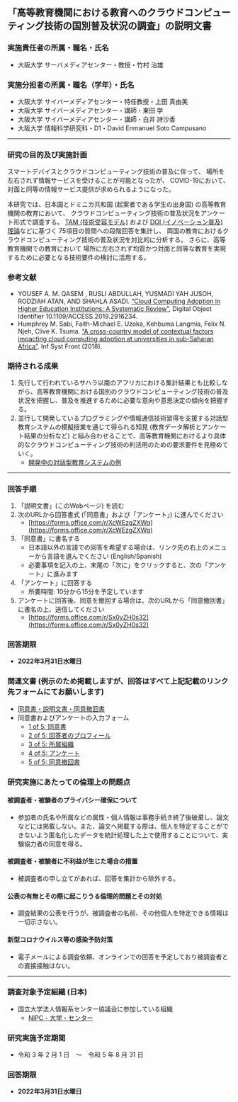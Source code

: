 ## 「高等教育機関における教育へのクラウドコンピューティング技術の国別普及状況の調査」の説明文書

### 実施責任者の所属・職名・氏名
* 大阪大学 サーバメディアセンター・教授・竹村 治雄

### 実施分担者の所属・職名（学年）・氏名
* 大阪大学 サイバーメディアセンター・特任教授・上田 真由美 
* 大阪大学 サイバーメディアセンター・講師・東田 学 
* 大阪大学 サイバーメディアセンター・講師・白井 詩沙香 
* 大阪大学 情報科学研究科・D1・David Enmanuel Soto Campusano
---

### 研究の目的及び実施計画

スマートデバイスとクラウドコンピューティング技術の普及に伴って、
場所を左右されず情報サービスを受けることが可能となったが、
COVID-19において、対面と同等の情報サービス提供が求められるようになった。

本研究では、日本国とドミニカ共和国 (起案者である学生の出身国) の高等教育機関の教育において、
クラウドコンピューティング技術の普及状況をアンケート形式で調査する。
[TAM (技術受容モデル)](https://en.wikipedia.org/wiki/Technology_acceptance_model)
および [DOI (イノベーション普及) 理論](https://en.wikipedia.org/wiki/Diffusion_of_innovations)などに基づく
75項目の質問への段階回答を集計し、
両国の教育におけるクラウドコンピューティング技術の普及状況を対比的に分析する。
さらに、高等教育機関での教育において
場所に左右されず均質かつ対面と同等な教育を実現するために必要となる技術要件の検討に活用する。

### 参考文献

* YOUSEF A. M. QASEM , RUSLI ABDULLAH, YUSMADI YAH JUSOH, RODZIAH ATAN, AND SHAHLA ASADI. [“Cloud Computing Adoption in Higher Education Institutions: A Systematic Review”](https://link.springer.com/content/pdf/10.1007/s10586-015-0490-4.pdf), Digital Object Identifier 10.1109/ACCESS.2019.2916234. 
* Humphrey M. Sabi, Faith-Michael E. Uzoka, Kehbuma Langmia, Felix N. Njeh, Clive K. Tsuma. [“A cross-country model of contextual factors impacting cloud computing adoption at universities in sub-Saharan Africa”](https://link.springer.com/content/pdf/10.1007/s10796-017-9739-1.pdf). Inf Syst Front (2018).
 
### 期待される成果

1. 先行して行われているサハラ以南のアフリカにおける集計結果とも比較しながら、高等教育機関における国別のクラウドコンピューティング技術の普及状況を把握し、普及を推進するために必要な意向や意思決定の傾向を把握する。
2. 並行して開発しているプログラミングや情報通信技術習得を支援する対話型教育システムの模擬授業を通じて得られる知見 (教育データ解析とアンケート結果の分析など) と組み合わせることで、高等教育機関におけるより具体的なクラウドコンピューティング技術の利活用のための要求要件を見極めていく。
   * [開発中の対話型教育システムの例](http://ou-nre-test-lx.japaneast.cloudapp.azure.com:30001/catalog/)
---

### 回答手順
1. 「説明文書」(このWebページ) を読む
2. 次のURLから回答書式 (「同意書」および「アンケート」) に進んでください
   * [https://forms.office.com/r/XcWEzgZXWq](https://forms.office.com/r/XcWEzgZXWq)
3. 「同意書」に書名する
   * 日本語以外の言語での回答を希望する場合は、リンク先の右上のメニューから言語を選んでください (English/Spanish)
   * 必要事項を記入の上、末尾の「次に」をクリックすると、次の「アンケート」に進みます
4. 「アンケート」に回答する
   * 所要時間: 10分から15分を予定しています
5. アンケートに回答後、同意を撤回する場合は、次のURLから「同意撤回書」に書名の上、送信してください
   * [https://forms.office.com/r/Sx0yZH0s32](https://forms.office.com/r/Sx0yZH0s32)

### 回答期限
* **2022年3月31日水曜日**

### 関連文書 (例示のため掲載しますが、回答はすべて上記記載のリンク先フォームにてお願いします)
* [同意書・説明文書・同意撤回書](https://github.com/Cloudedu-Osaka/cloudedu-osaka.github.io/blob/main/questionnaire2022/ja/%E5%90%8C%E6%84%8F%E6%9B%B8%E3%83%BB%E8%AA%AC%E6%98%8E%E6%96%87%E6%9B%B8%E3%83%BB%E5%90%8C%E6%84%8F%E6%92%A4%E5%9B%9E%E6%9B%B820210114_David.pdf)
* 同意書およびアンケートの入力フォーム
  * [1 of 5: 同意書](https://github.com/Cloudedu-Osaka/cloudedu-osaka.github.io/blob/main/questionnaire2022/ja/%E6%95%99%E8%82%B2%E7%8F%BE%E5%A0%B4%E3%81%AB%E3%81%8A%E3%81%91%E3%82%8B%E3%82%AF%E3%83%A9%E3%82%A6%E3%83%88%E3%82%99%E3%82%B3%E3%83%B3%E3%83%92%E3%82%9A%E3%83%A5%E3%83%BC%E3%83%86%E3%82%A3%E3%83%B3%E3%82%AF%E3%82%99%20%E3%82%A2%E3%83%B3%E3%82%B1%E3%83%BC%E3%83%88%E8%AA%BF%E6%9F%BBV2.0%2C%201of4.pdf)
  * [2 of 5: 回答者のプロフィール](https://github.com/Cloudedu-Osaka/cloudedu-osaka.github.io/blob/main/questionnaire2022/ja/%E6%95%99%E8%82%B2%E7%8F%BE%E5%A0%B4%E3%81%AB%E3%81%8A%E3%81%91%E3%82%8B%E3%82%AF%E3%83%A9%E3%82%A6%E3%83%88%E3%82%99%E3%82%B3%E3%83%B3%E3%83%92%E3%82%9A%E3%83%A5%E3%83%BC%E3%83%86%E3%82%A3%E3%83%B3%E3%82%AF%E3%82%99%20%E3%82%A2%E3%83%B3%E3%82%B1%E3%83%BC%E3%83%88%E8%AA%BF%E6%9F%BBV2.0%2C%202of4.pdf)
  * [3 of 5: 所属組織](https://github.com/Cloudedu-Osaka/cloudedu-osaka.github.io/blob/main/questionnaire2022/ja/%E6%95%99%E8%82%B2%E7%8F%BE%E5%A0%B4%E3%81%AB%E3%81%8A%E3%81%91%E3%82%8B%E3%82%AF%E3%83%A9%E3%82%A6%E3%83%88%E3%82%99%E3%82%B3%E3%83%B3%E3%83%92%E3%82%9A%E3%83%A5%E3%83%BC%E3%83%86%E3%82%A3%E3%83%B3%E3%82%AF%E3%82%99%20%E3%82%A2%E3%83%B3%E3%82%B1%E3%83%BC%E3%83%88%E8%AA%BF%E6%9F%BBV2.0%2C%203of4.pdf)
  * [4 of 5: アンケート](https://github.com/Cloudedu-Osaka/cloudedu-osaka.github.io/blob/main/questionnaire2022/ja/%E6%95%99%E8%82%B2%E7%8F%BE%E5%A0%B4%E3%81%AB%E3%81%8A%E3%81%91%E3%82%8B%E3%82%AF%E3%83%A9%E3%82%A6%E3%83%88%E3%82%99%E3%82%B3%E3%83%B3%E3%83%92%E3%82%9A%E3%83%A5%E3%83%BC%E3%83%86%E3%82%A3%E3%83%B3%E3%82%AF%E3%82%99%20%E3%82%A2%E3%83%B3%E3%82%B1%E3%83%BC%E3%83%88%E8%AA%BF%E6%9F%BBV2.0%2C%204of4.pdf)
  * [5 of 5: 同意撤回書]()
 
### 研究実施にあたっての倫理上の問題点 

#### 被調査者・被験者のプライバシー確保について  
* 参加者の氏名や所属などの属性・個人情報は事務手続き終了後破棄し、論文などには掲載しない。また、論文へ掲載する際は、個人を特定することができないよう匿名化したデータを統計処理した上で使用することについて、実験協力者の同意を得る。  
#### 被調査者・被験者に不利益が生じた場合の措置  
* 被調査者の申し立てがあれば、回答を集計から除外する。  
#### 公表の有無とその際に起こりうる倫理的問題とその対処  
* 調査結果の公表を行うが、被調査者の名前、その他個人を特定できる情報は一切示さない。  
#### 新型コロナウイルス等の感染予防対策
* 電子メールによる調査依頼、オンラインでの回答を予定しており被調査者との直接接触はない。
---

### 調査対象予定組織 (日本)

* 国立大学法人情報系センター協議会に参加している組織
  * [NIPC - 大学・センター](https://www.nipc.gr.jp/home/univlist)

### 研究実施予定期間 
* 令和 3 年 2 月 1 日　～　令和 5 年 8 月 31 日 
### 回答期限
* **2022年3月31日水曜日**

